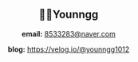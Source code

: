 <div align=center>
<h2>👩‍💻Younngg</h2>
  
<strong>email:</strong> 8533283@naver.com
  
<strong>blog:</strong> https://velog.io/@younngg1012
  
<br>
<br>
